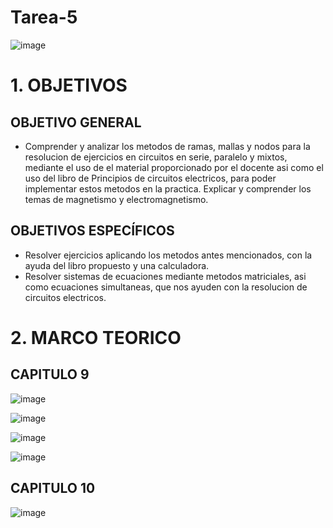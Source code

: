 # Tarea-5
![image](https://user-images.githubusercontent.com/117187676/200741624-c28925d6-e2e8-455e-8b8b-59d5a936a0ca.png)
# 1. OBJETIVOS
## OBJETIVO GENERAL
* Comprender y analizar  los metodos de ramas, mallas y nodos para la resolucion de ejercicios en circuitos en serie, paralelo y mixtos, mediante el uso de el material proporcionado por el docente asi como el uso del libro de Principios de circuitos electricos, para poder implementar estos metodos en la practica. Explicar y comprender los temas de magnetismo y electromagnetismo.
## OBJETIVOS ESPECÍFICOS
* Resolver ejercicios aplicando los metodos antes mencionados, con la ayuda del libro propuesto y una calculadora.
* Resolver sistemas de ecuaciones mediante metodos matriciales, asi como ecuaciones simultaneas, que nos ayuden con la resolucion de circuitos electricos.
# 2. MARCO TEORICO
## CAPITULO 9

![image](https://user-images.githubusercontent.com/117187676/209257474-a6fcbc15-19fb-4ff5-b445-ac80c781a95f.png)

![image](https://user-images.githubusercontent.com/117187676/209257483-1e0c843a-54c3-417b-ad17-4812d87bc3cb.png)

![image](https://user-images.githubusercontent.com/117187676/209257492-de3b803d-1788-44bc-ae75-96639d66c7bf.png)

![image](https://user-images.githubusercontent.com/117187676/209257501-f10c49f0-900d-40f6-bd10-cb36d47da967.png)

## CAPITULO 10

![image](https://user-images.githubusercontent.com/117187676/209257522-b2f84233-69eb-4d4e-8bc7-c26cc211fd2a.png)
